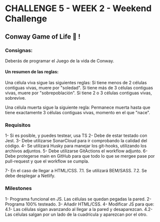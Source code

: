 # CHALLENGE 5 - WEEK 2 - Weekend Challenge

## Conway Game of Life 🦠 !

### Consignas:

Deberás de programar el Juego de la vida de Conway.

#### Un resumen de las reglas:

Una célula viva sigue las siguientes reglas:
Si tiene menos de 2 células contiguas vivas, muere por "soledad".
Si tiene más de 3 células contiguas vivas, muere por "sobrepoblación".
Si tiene 2 o 3 células contiguas vivas, sobrevive.

Una célula muerta sigue la siguiente regla:
Permanece muerta hasta que tiene exactamente 3 células contiguas vivas, momento en el que "nace".

### Requisitos

1- Si es posible, y puedes testear, usa TS
2- Debe de estar testado con Jest.
3- Debe utilizarse SonarCloud para ir comprobando la calidad del código.
4- Se utilizará Husky para manejar los git-hooks, utilizando los archivos adjuntos.
5- Debe utilizarse GitActions el workflow adjunto.
6- Debe protegerse main en GitHub para que todo lo que se mergee pase por pull-request y que el workflow se cumpla.

7- En el caso de llegar a HTML/CSS.
7.1. Se utilizará BEM/SASS.
7.2. Se debe desplegar a Netlify.

### Milestones

1- Programa funcional en JS. Las células se quedan pegadas la pared.
2- Programa 100% testeado.
3- Añadir HTML/CSS.
4- Modificar JS para que:
4.1- Las células sigan avanzando al llegar a la pared y desaparezcan.
4.2- Las células salgan por un lado de la cuadrícula y aparezcan por el otro.
